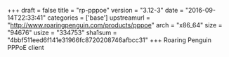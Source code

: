 +++
draft = false
title = "rp-pppoe"
version = "3.12-3"
date = "2016-09-14T22:33:41"
categories = ['base']
upstreamurl = "http://www.roaringpenguin.com/products/pppoe"
arch = "x86_64"
size = "94676"
usize = "334753"
sha1sum = "4bbf511eed6f141e31966fc8720208746afbcc31"
+++
Roaring Penguin PPPoE client